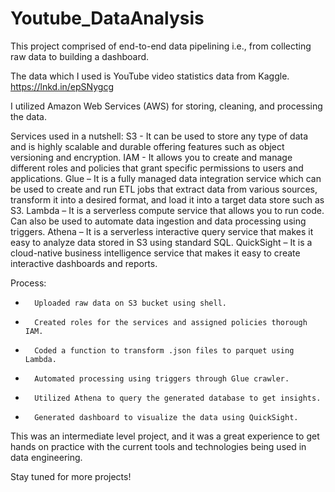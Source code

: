 # Youtube_DataAnalysis
This project comprised of end-to-end data pipelining i.e., from collecting raw data to building a dashboard.
 
The data which I used is YouTube video statistics data from Kaggle.
https://lnkd.in/epSNygcg
 
I utilized Amazon Web Services (AWS) for storing, cleaning, and processing the data.
 
Services used in a nutshell:
S3 - It can be used to store any type of data and is highly scalable and durable offering features such as object versioning and encryption.
IAM - It allows you to create and manage different roles and policies that grant specific permissions to users and applications.
Glue – It is a fully managed data integration service which can be used to create and run ETL jobs that extract data from various sources, transform it into a desired format, and load it into a target data store such as S3.
Lambda – It is a serverless compute service that allows you to run code. Can also be used to automate data ingestion and data processing using triggers.
Athena – It is a serverless interactive query service that makes it easy to analyze data stored in S3 using standard SQL.
QuickSight – It is a cloud-native business intelligence service that makes it easy to create interactive dashboards and reports.

Process:
-       Uploaded raw data on S3 bucket using shell.
-       Created roles for the services and assigned policies thorough IAM.
-       Coded a function to transform .json files to parquet using Lambda.
-       Automated processing using triggers through Glue crawler.
-       Utilized Athena to query the generated database to get insights.
-       Generated dashboard to visualize the data using QuickSight.

This was an intermediate level project, and it was a great experience to get hands on practice with the current tools and technologies being used in data engineering.

Stay tuned for more projects!
